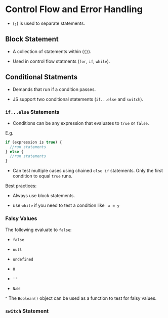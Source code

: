 # Control Flow and Error Handling

- (`;`) is used to separate statements.

## Block Statement

- A collection of statements within (`{}`).

- Used in control flow statments (`for`, `if`, `while`).

## Conditional Statments

- Demands that run if a condition passes.

- JS support two conditional statements (`if...else` and `switch`).

### `if...else` Statements

- Conditions can be any expression that evaluates to `true` or `false`.

E.g.

```js
if (expression is true) {
  //run statements
} else {
  //run statements
}
```

- Can test multiple cases using chained `else if` statements. Only the first condition to equal `true` runs.

Best practices:

- Always use block statements.

- use `while` if you need to test a condition like ` x = y`

### Falsy Values

The following evaluate to `false`:

- `false`

- `null`

- `undefined`

- `0`

- `''`

- `NaN`

^ The `Boolean()` object can be used as a function to test for falsy values.

### `switch` Statement
